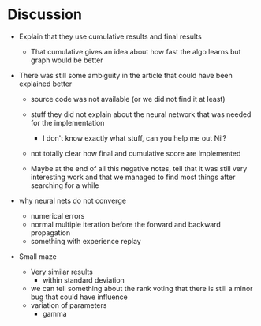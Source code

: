 # Discussion

* Explain that they use cumulative results and final results
    - That cumulative gives an idea about how fast the algo learns but graph would be better


* There was still some ambiguity in the article that could have been explained better
    - source code was not available (or we did not find it at least)
    - stuff they did not explain about the neural network that was needed for the implementation
        + I don't know exactly what stuff, can you help me out Nil?
    - not totally clear how final and cumulative score are implemented
    
    - Maybe at the end of all this negative notes, tell that it was still very interesting work and that we managed to find most things after searching for a while
    
* why neural nets do not converge
    - numerical errors
    - normal multiple iteration before the forward and backward propagation
    - something with experience replay
    
* Small maze
    - Very similar results
        + within standard deviation
    - we can tell something about the rank voting that there is still a minor bug that could have influence
    - variation of parameters
        + gamma 
